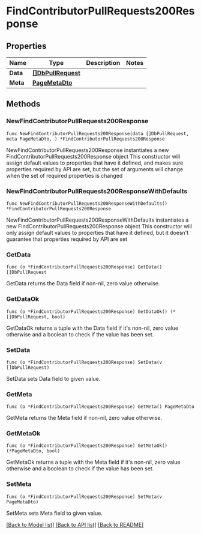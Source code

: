 # FindContributorPullRequests200Response

## Properties

Name | Type | Description | Notes
------------ | ------------- | ------------- | -------------
**Data** | [**[]DbPullRequest**](DbPullRequest.md) |  | 
**Meta** | [**PageMetaDto**](PageMetaDto.md) |  | 

## Methods

### NewFindContributorPullRequests200Response

`func NewFindContributorPullRequests200Response(data []DbPullRequest, meta PageMetaDto, ) *FindContributorPullRequests200Response`

NewFindContributorPullRequests200Response instantiates a new FindContributorPullRequests200Response object
This constructor will assign default values to properties that have it defined,
and makes sure properties required by API are set, but the set of arguments
will change when the set of required properties is changed

### NewFindContributorPullRequests200ResponseWithDefaults

`func NewFindContributorPullRequests200ResponseWithDefaults() *FindContributorPullRequests200Response`

NewFindContributorPullRequests200ResponseWithDefaults instantiates a new FindContributorPullRequests200Response object
This constructor will only assign default values to properties that have it defined,
but it doesn't guarantee that properties required by API are set

### GetData

`func (o *FindContributorPullRequests200Response) GetData() []DbPullRequest`

GetData returns the Data field if non-nil, zero value otherwise.

### GetDataOk

`func (o *FindContributorPullRequests200Response) GetDataOk() (*[]DbPullRequest, bool)`

GetDataOk returns a tuple with the Data field if it's non-nil, zero value otherwise
and a boolean to check if the value has been set.

### SetData

`func (o *FindContributorPullRequests200Response) SetData(v []DbPullRequest)`

SetData sets Data field to given value.


### GetMeta

`func (o *FindContributorPullRequests200Response) GetMeta() PageMetaDto`

GetMeta returns the Meta field if non-nil, zero value otherwise.

### GetMetaOk

`func (o *FindContributorPullRequests200Response) GetMetaOk() (*PageMetaDto, bool)`

GetMetaOk returns a tuple with the Meta field if it's non-nil, zero value otherwise
and a boolean to check if the value has been set.

### SetMeta

`func (o *FindContributorPullRequests200Response) SetMeta(v PageMetaDto)`

SetMeta sets Meta field to given value.



[[Back to Model list]](../README.md#documentation-for-models) [[Back to API list]](../README.md#documentation-for-api-endpoints) [[Back to README]](../README.md)


